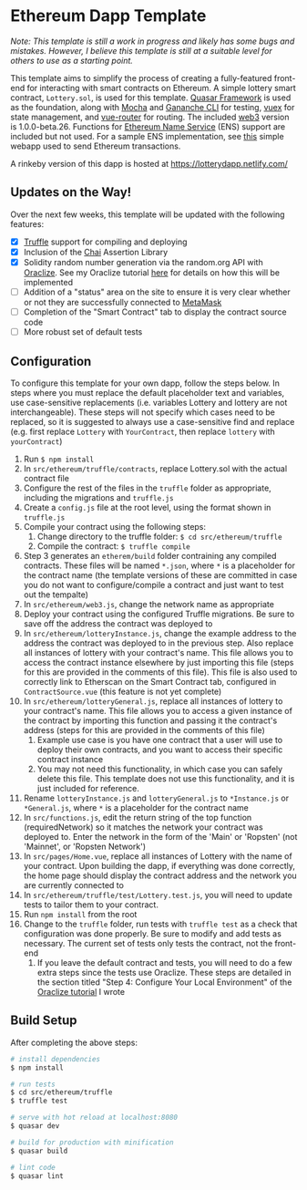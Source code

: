 # Ethereum Dapp Template
*Note: This template is still a work in progress and likely has some bugs and mistakes. However, I believe this template is still at a suitable level for others to use as a starting point.*

This template aims to simplify the process of creating a fully-featured front-end for interacting with smart contracts on Ethereum. A simple lottery smart contract, `Lottery.sol`, is used for this template. [Quasar Framework](https://github.com/quasarframework/quasar) is used as the foundation, along with [Mocha](https://github.com/mochajs/mocha) and [Gananche CLI](https://github.com/trufflesuite/ganache-cli) for testing, [vuex](https://github.com/vuejs/vuex) for state management, and [vue-router](https://github.com/vuejs/vue-router) for routing. The included [web3](https://github.com/ethereum/web3.js) version is 1.0.0-beta.26. Functions for [Ethereum Name Service](https://ens.domains/) (ENS) support are included but not used. For a sample ENS implementation, see [this](https://github.com/mds1/send-eth-tx) simple webapp used to send Ethereum transactions.

A rinkeby version of this dapp is hosted at https://lotterydapp.netlify.com/

## Updates on the Way!
Over the next few weeks, this template will be updated with the following features:
* [x] [Truffle](http://truffleframework.com/) support for compiling and deploying
* [x] Inclusion of the [Chai](http://www.chaijs.com/) Assertion Library
* [x] Solidity random number generation via the random.org API with [Oraclize](http://www.oraclize.it/). See my Oraclize tutorial [here](https://medium.com/@msolomon44/using-apis-in-your-ethereum-smart-contract-with-oraclize-95656434292e) for details on how this will be implemented
* [ ] Addition of a "status" area on the site to ensure it is very clear whether or not they are successfully connected to [MetaMask](https://metamask.io/)
* [ ] Completion of the "Smart Contract" tab to display the contract source code
* [ ] More robust set of default tests

## Configuration
To configure this template for your own dapp, follow the steps below. In steps where you must replace the default placeholder text and variables, use case-sensitive replacements (i.e. variables Lottery and lottery are not interchangeable). These steps will not specify which cases need to be replaced, so it is suggested to always use a case-sensitive find and replace (e.g. first replace `Lottery` with `YourContract`, then replace `lottery` with `yourContract`)

1. Run `$ npm install`
2. In `src/ethereum/truffle/contracts`, replace Lottery.sol with the actual contract file
3. Configure the rest of the files in the `truffle` folder as appropriate, including the migrations and `truffle.js`
4. Create a `config.js` file at the root level, using the format shown in `truffle.js`
5. Compile your contract using the following steps:
    1. Change directory to the truffle folder: `$ cd src/ethereum/truffle`
    2. Compile the contract: `$ truffle compile`
6. Step 3 generates an `etherem/build` folder contraining any compiled contracts. These files will be named `*.json`, where `*` is a placeholder for the contract name (the template versions of these are committed in case you do not want to configure/compile a contract and just want to test out the tempalte)
7. In `src/ethereum/web3.js`, change the network name as appropriate
8. Deploy your contract using the configured Truffle migrations. Be sure to save off the address the contract was deployed to
9. In `src/ethereum/lotteryInstance.js`, change the example address to the address the contract was deployed to in the previous step. Also replace all instances of lottery with your contract's name. This file allows you to access the contract instance elsewhere by just importing this file (steps for this are provided in the comments of this file). This file is also used to correctly link to Etherscan on the Smart Contract tab, configured in `ContractSource.vue` (this feature is not yet complete)
10. In `src/ethereum/lotteryGeneral.js`, replace all instances of lottery to your contract's name. This file allows you to access a given instance of the contract by importing this function and passing it the contract's address (steps for this are provided in the comments of this file)
    1. Example use case is you have one contract that a user will use to deploy their own contracts, and you want to access their specific contract instance
    2. You may not need this functionality, in which case you can safely delete this file. This template does not use this functionality, and it is just included for reference.
11. Rename `lotteryInstance.js` and `lotteryGeneral.js` to `*Instance.js` or `*General.js`, where `*` is a placeholder for the contract name
12. In `src/functions.js`, edit the return string of the top function (requiredNetwork) so it matches the network your contract was deployed to. Enter the network in the form of the 'Main' or 'Ropsten' (not 'Mainnet', or 'Ropsten Network')
13. In `src/pages/Home.vue`, replace all instances of Lottery with the name of your contract. Upon building the dapp, if everything was done correctly, the home page should display the contract address and the network you are currently connected to
14. In `src/ethereum/truffle/test/Lottery.test.js`, you will need to update tests to tailor them to your contract.
15. Run `npm install` from the root
16. Change to the `truffle` folder, run tests with `truffle test` as a check that configuration was done properly. Be sure to modify and add tests as necessary. The current set of tests only tests the contract, not the front-end
    1. If you leave the default contract and tests, you will need to do a few extra steps since the tests use Oraclize. These steps are detailed in the section titled "Step 4: Configure Your Local Environment" of the [Oraclize tutorial](https://medium.com/coinmonks/using-apis-in-your-ethereum-smart-contract-with-oraclize-95656434292e) I wrote


## Build Setup
After completing the above steps:
``` bash
# install dependencies
$ npm install

# run tests
$ cd src/ethereum/truffle
$ truffle test

# serve with hot reload at localhost:8080
$ quasar dev

# build for production with minification
$ quasar build

# lint code
$ quasar lint
```
